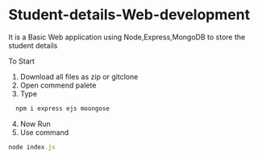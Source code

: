 # Student-details-Web-development

It is a Basic Web application using Node,Express,MongoDB to store the student details

To Start
1. Download all files as zip or gitclone
2. Open commend palete
3. Type
```ruby
  npm i express ejs moongose
```
4. Now Run
5. Use command
```ruby
node index.js
```
